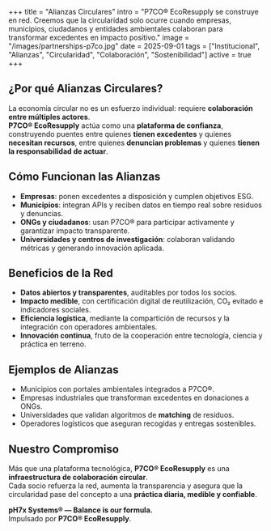 +++
title = "Alianzas Circulares"
intro = "P7CO® EcoResupply se construye en red. Creemos que la circularidad solo ocurre cuando empresas, municipios, ciudadanos y entidades ambientales colaboran para transformar excedentes en impacto positivo."
image = "/images/partnerships-p7co.jpg"
date = 2025-09-01
tags = ["Institucional", "Alianzas", "Circularidad", "Colaboración", "Sostenibilidad"]
active = true
+++

## ¿Por qué Alianzas Circulares?
La economía circular no es un esfuerzo individual: requiere **colaboración entre múltiples actores**.  
**P7CO® EcoResupply** actúa como una **plataforma de confianza**, construyendo puentes entre quienes **tienen excedentes** y quienes **necesitan recursos**, entre quienes **denuncian problemas** y quienes **tienen la responsabilidad de actuar**.  

## Cómo Funcionan las Alianzas
- **Empresas**: ponen excedentes a disposición y cumplen objetivos ESG.  
- **Municipios**: integran APIs y reciben datos en tiempo real sobre residuos y denuncias.  
- **ONGs y ciudadanos**: usan P7CO® para participar activamente y garantizar impacto transparente.  
- **Universidades y centros de investigación**: colaboran validando métricas y generando innovación aplicada.  

## Beneficios de la Red
- **Datos abiertos y transparentes**, auditables por todos los socios.  
- **Impacto medible**, con certificación digital de reutilización, CO₂ evitado e indicadores sociales.  
- **Eficiencia logística**, mediante la compartición de recursos y la integración con operadores ambientales.  
- **Innovación continua**, fruto de la cooperación entre tecnología, ciencia y práctica en terreno.  

## Ejemplos de Alianzas
- Municipios con portales ambientales integrados a P7CO®.  
- Empresas industriales que transforman excedentes en donaciones a ONGs.  
- Universidades que validan algoritmos de **matching** de residuos.  
- Operadores logísticos que aseguran recogidas y entregas sostenibles.  

## Nuestro Compromiso
Más que una plataforma tecnológica, **P7CO® EcoResupply** es una **infraestructura de colaboración circular**.  
Cada socio refuerza la red, aumenta la transparencia y asegura que la circularidad pase del concepto a una **práctica diaria, medible y confiable**.  

**pH7x Systems® — Balance is our formula.**  
Impulsado por **P7CO® EcoResupply**.
